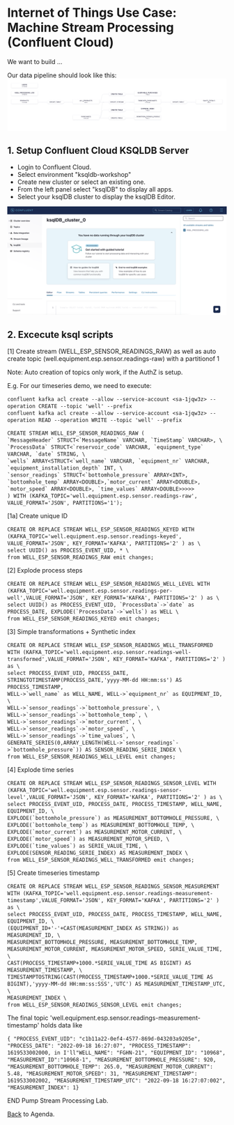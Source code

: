 # Internet of Things Use Case: Machine Stream Processing (Confluent Cloud)

We want to build ...

Our data pipeline should look like this:
![ Temperature Alerting System Flow](img_pump_stream_processing/datapipeline.png)

## 1. Setup Confluent Cloud KSQLDB Server

- Login to Confluent Cloud.
- Select environment "ksqldb-workshop"
- Create new cluster or select an existing one.
- From the left panel select "ksqlDB" to display all apps.
- Select your ksqlDB cluster to display the ksqlDB Editor.

![Start Screen](img_pump_stream_processing/ksqlDB_Start.png)

## 2. Excecute ksql scripts

[1] Create stream (WELL_ESP_SENSOR_READINGS_RAW) as well as auto create topic (well.equipment.esp.sensor.readings-raw) with a partitionof 1

Note: Auto creation of topics only work, if the AuthZ is setup.

E.g. For our timeseries demo, we need to execute:

```
confluent kafka acl create --allow --service-account <sa-1jqw3z> --operation CREATE --topic 'well' --prefix
confluent kafka acl create --allow --service-account <sa-1jqw3z> --operation READ --operation WRITE --topic 'well' --prefix
```

```
CREATE STREAM WELL_ESP_SENSOR_READINGS_RAW (
`MessageHeader` STRUCT<`MessageName` VARCHAR, `TimeStamp` VARCHAR>, \
`ProcessData` STRUCT<`reservoir_code` VARCHAR, `equipment_type` VARCHAR, `date` STRING, \
`wells` ARRAY<STRUCT<`well_name` VARCHAR, `equipment_nr` VARCHAR, `equipment_installation_depth` INT, \
`sensor_readings` STRUCT<`bottomhole_pressure` ARRAY<INT>, `bottomhole_temp` ARRAY<DOUBLE>,`motor_current` ARRAY<DOUBLE>, `motor_speed` ARRAY<DOUBLE>, `time_values` ARRAY<DOUBLE>>>>>
) WITH (KAFKA_TOPIC='well.equipment.esp.sensor.readings-raw', VALUE_FORMAT='JSON', PARTITIONS='1');

```

[1a] Create unique ID

```
CREATE OR REPLACE STREAM WELL_ESP_SENSOR_READINGS_KEYED WITH (KAFKA_TOPIC='well.equipment.esp.sensor.readings-keyed', VALUE_FORMAT='JSON', KEY_FORMAT='KAFKA', PARTITIONS='2' ) as \
select UUID() as PROCESS_EVENT_UID, * \
from WELL_ESP_SENSOR_READINGS_RAW emit changes;
```

[2] Explode process steps

```
CREATE OR REPLACE STREAM WELL_ESP_SENSOR_READINGS_WELL_LEVEL WITH (KAFKA_TOPIC='well.equipment.esp.sensor.readings-per-well',VALUE_FORMAT='JSON', KEY_FORMAT='KAFKA', PARTITIONS='2' ) as \
select UUID() as PROCESS_EVENT_UID, `ProcessData`->`date` as PROCESS_DATE, EXPLODE(`ProcessData`->`wells`) as WELL \
from WELL_ESP_SENSOR_READINGS_KEYED emit changes;
```

[3] Simple transformations + Synthetic index

```
CREATE OR REPLACE STREAM WELL_ESP_SENSOR_READINGS_WELL_TRANSFORMED WITH (KAFKA_TOPIC='well.equipment.esp.sensor.readings-well-transformed',VALUE_FORMAT='JSON', KEY_FORMAT='KAFKA', PARTITIONS='2' ) as \
select PROCESS_EVENT_UID, PROCESS_DATE, STRINGTOTIMESTAMP(PROCESS_DATE,'yyyy-MM-dd HH:mm:ss') AS PROCESS_TIMESTAMP,
WELL->`well_name` as WELL_NAME, WELL->`equipment_nr` as EQUIPMENT_ID, \
WELL->`sensor_readings`->`bottomhole_pressure`, \
WELL->`sensor_readings`->`bottomhole_temp`, \
WELL->`sensor_readings`->`motor_current`, \
WELL->`sensor_readings`->`motor_speed`, \
WELL->`sensor_readings`->`time_values`, \
GENERATE_SERIES(0,ARRAY_LENGTH(WELL->`sensor_readings`->`bottomhole_pressure`)) AS SENSOR_READING_SERIE_INDEX \
from WELL_ESP_SENSOR_READINGS_WELL_LEVEL emit changes;

```

[4] Explode time series

```
CREATE OR REPLACE STREAM WELL_ESP_SENSOR_READINGS_SENSOR_LEVEL WITH (KAFKA_TOPIC='well.equipment.esp.sensor.readings-sensor-level',VALUE_FORMAT='JSON', KEY_FORMAT='KAFKA', PARTITIONS='2' ) as \
select PROCESS_EVENT_UID, PROCESS_DATE, PROCESS_TIMESTAMP, WELL_NAME, EQUIPMENT_ID, \
EXPLODE(`bottomhole_pressure`) as MEASUREMENT_BOTTOMHOLE_PRESSURE, \
EXPLODE(`bottomhole_temp`) as MEASUREMENT_BOTTOMHOLE_TEMP, \
EXPLODE(`motor_current`) as MEASUREMENT_MOTOR_CURRENT, \
EXPLODE(`motor_speed`) as MEASUREMENT_MOTOR_SPEED, \
EXPLODE(`time_values`) as SERIE_VALUE_TIME, \
EXPLODE(SENSOR_READING_SERIE_INDEX) AS MEASUREMENT_INDEX \
from WELL_ESP_SENSOR_READINGS_WELL_TRANSFORMED emit changes;
```

[5] Create timeseries timestamp

```
CREATE OR REPLACE STREAM WELL_ESP_SENSOR_READINGS_SENSOR_MEASUREMENT WITH (KAFKA_TOPIC='well.equipment.esp.sensor.readings-measurement-timestamp',VALUE_FORMAT='JSON', KEY_FORMAT='KAFKA', PARTITIONS='2' ) as \
select PROCESS_EVENT_UID, PROCESS_DATE, PROCESS_TIMESTAMP, WELL_NAME, EQUIPMENT_ID, \
(EQUIPMENT_ID+'-'+CAST(MEASUREMENT_INDEX AS STRING)) as MEASUREMENT_ID, \
MEASUREMENT_BOTTOMHOLE_PRESSURE, MEASUREMENT_BOTTOMHOLE_TEMP, MEASUREMENT_MOTOR_CURRENT, MEASUREMENT_MOTOR_SPEED, SERIE_VALUE_TIME, \
CAST(PROCESS_TIMESTAMP+1000.*SERIE_VALUE_TIME AS BIGINT) AS MEASUREMENT_TIMESTAMP, \
TIMESTAMPTOSTRING(CAST(PROCESS_TIMESTAMP+1000.*SERIE_VALUE_TIME AS BIGINT),'yyyy-MM-dd HH:mm:ss:SSS','UTC') AS MEASUREMENT_TIMESTAMP_UTC, \
MEASUREMENT_INDEX \
from WELL_ESP_SENSOR_READINGS_SENSOR_LEVEL emit changes;

```

The final topic 'well.equipment.esp.sensor.readings-measurement-timestamp' holds data like

```
{ "PROCESS_EVENT_UID": "c1b11a22-0ef4-4577-869d-043203a9205e", "PROCESS_DATE": "2022-09-18 16:27:07", "PROCESS_TIMESTAMP": 1619533002000, in I'll"WELL_NAME": "FGHN-21", "EQUIPMENT_ID": "10968", "MEASUREMENT_ID":"10968-1", "MEASUREMENT_BOTTOMHOLE_PRESSURE": 920, "MEASUREMENT_BOTTOMHOLE_TEMP": 265.0, "MEASUREMENT_MOTOR_CURRENT": 5.48, "MEASUREMENT_MOTOR_SPEED": 31, "MEASUREMENT_TIMESTAMP": 1619533002002, "MEASUREMENT_TIMESTAMP_UTC": "2022-09-18 16:27:07:002", "MEASUREMENT_INDEX": 1}

```

END Pump Stream Processing Lab.

[Back](../README.md#Agenda) to Agenda.
